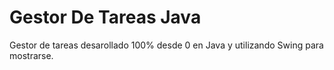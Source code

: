 # Gestor De Tareas Java
Gestor de tareas desarollado 100% desde 0 en Java y utilizando Swing para mostrarse.
